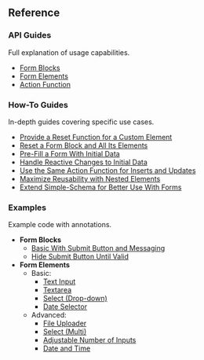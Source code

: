 ## Reference

### API Guides

Full explanation of usage capabilities.

- [Form Blocks](docs/reference/api/FormBlocks.md)
- [Form Elements](docs/reference/api/FormElements.md)
- [Action Function](docs/reference/api/ActionFunction.md)

### How-To Guides

In-depth guides covering specific use cases.

- [Provide a Reset Function for a Custom Element](docs/reference/how-to/provide-a-reset-function-for-a-custom-element.md)
- [Reset a Form Block and All Its Elements](docs/reference/how-to/reset-a-form-block-and-all-its-elements.md)
- [Pre-Fill a Form With Initial Data](docs/reference/how-to/pre-fill-a-form-with-initial-data.md)
- [Handle Reactive Changes to Initial Data](docs/reference/how-to/handle-reactive-changes-to-initial-data.md)
- [Use the Same Action Function for Inserts and Updates](docs/reference/how-to/use-the-same-action-function-for-inserts-and-updates.md)
- [Maximize Reusability with Nested Elements](docs/reference/how-to/maximize-reusability-with-nested-elements.md)
- [Extend Simple-Schema for Better Use With Forms](docs/reference/how-to/extend-simple-schema-for-better-use-with-forms.md)

### Examples

Example code with annotations.

- **Form Blocks**
  - [Basic With Submit Button and Messaging](docs/reference/examples/form-blocks/basic-with-submit-button-and-messaging.md)
  - [Hide Submit Button Until Valid](docs/reference/examples/form-blocks/hide-submit-button-until-valid.md)
- **Form Elements**
  - Basic:
    - [Text Input](docs/reference/examples/form-elements/basic/TextInput.md)
    - [Textarea](docs/reference/examples/form-elements/basic/Textarea.md)
    - [Select (Drop-down)](docs/reference/examples/form-elements/basic/Select.md)
    - [Date Selector](docs/reference/examples/form-elements/basic/DateSelector.md)
  - Advanced:
    - [File Uploader](docs/reference/examples/form-elements/advanced/FileUploader.md)
    - [Select (Multi)](docs/reference/examples/form-elements/advanced/MultiSelect.md)
    - [Adjustable Number of Inputs](docs/reference/examples/form-elements/advanced/AdjustableNumberOfInputs.md)
    - [Date and Time](docs/reference/examples/form-elements/advanced/DateAndTime.md)

<br />

